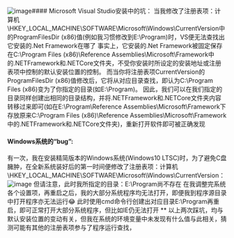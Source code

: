 ![image](https://github.com/user-attachments/assets/e22540b9-097f-4109-b3ea-1e7889765ddd)#### Microsoft Visual Studio安装中的坑：
  当我修改了注册表项：计算机\HKEY_LOCAL_MACHINE\SOFTWARE\Microsoft\Windows\CurrentVersion中的ProgramFilesDir (x86)值(例如我习惯修改到E:\Program)时，VS便无法查找出它安装的.Net Framework在哪了
  事实上，它安装的.Net Framework被固定保存在C:\Program Files (x86)\Reference Assemblies\Microsoft\Framework中的.NETFramework和.NETCore文件夹，不受你安装时所设定的安装地址或注册表项中控制的默认安装位置的控制。
  而当你将注册表项CurrentVersion的ProgramFilesDir (x86)值修改后，它将从对应目录查找，即认为C:\Program Files (x86)变为了你指定的目录(如E:\Program)。
  因此，我们可以在我们指定的目录同样创建出相同的目录结构，并将.NETFramework和.NETCore文件夹内容转移过来即可(如在E:\Program\Reference Assemblies\Microsoft\Framework下存放原来C:\Program Files (x86)\Reference Assemblies\Microsoft\Framework中的.NETFramework和.NETCore文件夹)，重新打开软件即可被正确发现
#### Windows系统的“bug”:
  有一次，我在安装精简版本的Windows系统(Windows10 LTSC)时，为了避免C盘臃肿，在全新系统装好后的第一时间便修改了注册表项：计算机\HKEY_LOCAL_MACHINE\SOFTWARE\Microsoft\Windows\CurrentVersion：
  ![image](https://github.com/user-attachments/assets/e5b0e4ab-ec08-4fbf-bfe5-3dec09a200e8)
  但请注意，此时我所指定的目录：E:\Program尚不存在
  在我调整完系统各个设置项，再重启之后，我的大部分系统程序均无法打开，即便我到程序源目录中打开程序亦无法运行😂
  此时使用cmd命令行创建出对应目录E:\Program再重启，即可正常打开大部分系统程序，但比如IE仍无法打开
** 以上两次踩坑，均与默认安装位置的变动有关，但我在系统的环境变量中未发现有什么值与此相关，猜测可能有其他的注册表项参与了程序运行查找，

